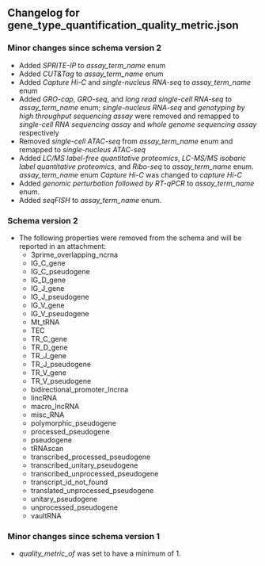 ## Changelog for gene_type_quantification_quality_metric.json

### Minor changes since schema version 2
* Added *SPRITE-IP* to *assay_term_name* enum
* Added *CUT&Tag* to *assay_term_name* enum
* Added *Capture Hi-C* and *single-nucleus RNA-seq* to *assay_term_name* enum
* Added *GRO-cap*, *GRO-seq*, and *long read single-cell RNA-seq* to *assay_term_name* enum;  *single-nucleus RNA-seq* and *genotyping by high throughput sequencing assay* were removed and remapped to *single-cell RNA sequencing assay* and *whole genome sequencing assay* respectively
* Removed *single-cell ATAC-seq* from *assay_term_name* enum and remapped to *single-nucleus ATAC-seq*
* Added *LC/MS label-free quantitative proteomics*, *LC-MS/MS isobaric label quantitative proteomics*, and *Ribo-seq* to *assay_term_name* enum. *assay_term_name* enum *Capture Hi-C* was changed to *capture Hi-C*
* Added *genomic perturbation followed by RT-qPCR* to *assay_term_name* enum.
* Added *seqFISH* to *assay_term_name* enum.

### Schema version 2

* The following properties were removed from the schema and will be reported in an attachment:
  - 3prime_overlapping_ncrna
  - IG_C_gene
  - IG_C_pseudogene
  - IG_D_gene
  - IG_J_gene
  - IG_J_pseudogene
  - IG_V_gene
  - IG_V_pseudogene
  - Mt_tRNA
  - TEC
  - TR_C_gene
  - TR_D_gene
  - TR_J_gene
  - TR_J_pseudogene
  - TR_V_gene
  - TR_V_pseudogene
  - bidirectional_promoter_lncrna
  - lincRNA
  - macro_lncRNA
  - misc_RNA
  - polymorphic_pseudogene
  - processed_pseudogene
  - pseudogene
  - tRNAscan
  - transcribed_processed_pseudogene
  - transcribed_unitary_pseudogene
  - transcribed_unprocessed_pseudogene
  - transcript_id_not_found
  - translated_unprocessed_pseudogene
  - unitary_pseudogene
  - unprocessed_pseudogene
  - vaultRNA

### Minor changes since schema version 1

* *quality_metric_of* was set to have a minimum of 1.
